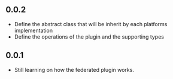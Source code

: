 ## 0.0.2
* Define the abstract class that will be inherit by each platforms implementation
* Define the operations of the plugin and the supporting types

## 0.0.1

* Still learning on how the federated plugin works.
